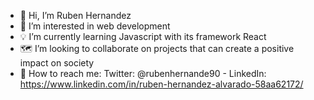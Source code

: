 - 👋 Hi, I’m Ruben Hernandez 
- 👀 I’m interested in web development 
- 💡 I’m currently learning Javascript with its framework React
- 🗺 I’m looking to collaborate on projects that can create a positive impact on society 
- 🔦 How to reach me: Twitter: @rubenhernande90 - LinkedIn: https://www.linkedin.com/in/ruben-hernandez-alvarado-58aa62172/ 

<!---
Rubenhdz20/Rubenhdz20 is a ✨ special ✨ repository because its `README.md` (this file) appears on your GitHub profile.
You can click the Preview link to take a look at your changes.
--->
